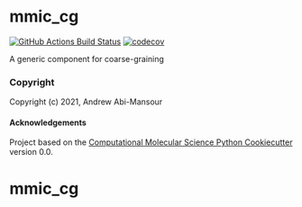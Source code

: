 mmic_cg
==============================
[//]: # (Badges)
[![GitHub Actions Build Status](https://github.com/REPLACE_WITH_OWNER_ACCOUNT/mmic_cg/workflows/CI/badge.svg)](https://github.com/REPLACE_WITH_OWNER_ACCOUNT/mmic_cg/actions?query=workflow%3ACI)
[![codecov](https://codecov.io/gh/REPLACE_WITH_OWNER_ACCOUNT/mmic_cg/branch/master/graph/badge.svg)](https://codecov.io/gh/REPLACE_WITH_OWNER_ACCOUNT/mmic_cg/branch/master)


A generic component for coarse-graining

### Copyright

Copyright (c) 2021, Andrew Abi-Mansour


#### Acknowledgements
 
Project based on the 
[Computational Molecular Science Python Cookiecutter](https://github.com/molssi/cookiecutter-cms) version 0.0.
# mmic_cg
